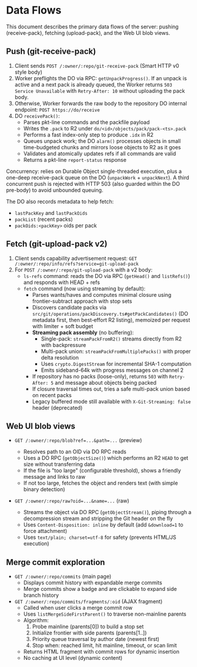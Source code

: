 # Data Flows

This document describes the primary data flows of the server: pushing (receive-pack), fetching (upload-pack), and the Web UI blob views.

## Push (git-receive-pack)

1. Client sends `POST /:owner/:repo/git-receive-pack` (Smart HTTP v0 style body)
2. Worker preflights the DO via RPC: `getUnpackProgress()`. If an unpack is active and a next pack is already queued, the Worker returns `503 Service Unavailable` with `Retry-After: 10` without uploading the pack body.
3. Otherwise, Worker forwards the raw body to the repository DO internal endpoint: `POST https://do/receive`
4. DO `receivePack()`:
   - Parses pkt-line commands and the packfile payload
   - Writes the `.pack` to R2 under `do/<id>/objects/pack/pack-<ts>.pack`
   - Performs a fast index-only step to produce `.idx` in R2
   - Queues unpack work; the DO `alarm()` processes objects in small time-budgeted chunks and mirrors loose objects to R2 as it goes
   - Validates and atomically updates refs if all commands are valid
   - Returns a pkt-line `report-status` response

Concurrency: relies on Durable Object single-threaded execution, plus a one-deep receive-pack queue on the DO (`unpackWork` + `unpackNext`). A third concurrent push is rejected with HTTP 503 (also guarded within the DO pre-body) to avoid unbounded queuing.

The DO also records metadata to help fetch:

- `lastPackKey` and `lastPackOids`
- `packList` (recent packs)
- `packOids:<packKey>` oids per pack

## Fetch (git-upload-pack v2)

1. Client sends capability advertisement request: `GET /:owner/:repo/info/refs?service=git-upload-pack`
2. For `POST /:owner/:repo/git-upload-pack` with a v2 body:
   - `ls-refs` command: reads the DO via RPC (`getHead()` and `listRefs()`) and responds with HEAD + refs
   - `fetch` command (now using streaming by default):
     - Parses wants/haves and computes minimal closure using frontier-subtract approach with stop sets
     - Discovers candidate packs via `src/git/operations/packDiscovery.ts#getPackCandidates()` (DO metadata first, then best‑effort R2 listing), memoized per request with limiter + soft budget
     - **Streaming pack assembly** (no buffering):
       - Single-pack: `streamPackFromR2()` streams directly from R2 with backpressure
       - Multi-pack union: `streamPackFromMultiplePacks()` with proper delta resolution
       - Uses `crypto.DigestStream` for incremental SHA-1 computation
       - Emits sideband-64k with progress messages on channel 2
     - If repository has no packs (loose-only), returns `503` with `Retry-After: 5` and message about objects being packed
     - If closure traversal times out, tries a safe multi-pack union based on recent packs
     - Legacy buffered mode still available with `X-Git-Streaming: false` header (deprecated)

## Web UI blob views

- `GET /:owner/:repo/blob?ref=...&path=...` (preview)
  - Resolves path to an OID via DO RPC reads
  - Uses a DO RPC (`getObjectSize()`) which performs an R2 `HEAD` to get size without transferring data
  - If the file is "too large" (configurable threshold), shows a friendly message and links to raw
  - If not too large, fetches the object and renders text (with simple binary detection)

- `GET /:owner/:repo/raw?oid=...&name=...` (raw)
  - Streams the object via DO RPC (`getObjectStream()`), piping through a decompression stream and stripping the Git header on the fly
  - Uses `Content-Disposition: inline` by default (add `&download=1` to force attachment)
  - Uses `text/plain; charset=utf-8` for safety (prevents HTML/JS execution)

## Merge commit exploration

- `GET /:owner/:repo/commits` (main page)
  - Displays commit history with expandable merge commits
  - Merge commits show a badge and are clickable to expand side branch history
- `GET /:owner/:repo/commits/fragments/:oid` (AJAX fragment)
  - Called when user clicks a merge commit row
  - Uses `listMergeSideFirstParent()` to traverse non-mainline parents
  - Algorithm:
    1. Probe mainline (parents[0]) to build a stop set
    2. Initialize frontier with side parents (parents[1..])
    3. Priority queue traversal by author date (newest first)
    4. Stop when: reached limit, hit mainline, timeout, or scan limit
  - Returns HTML fragment with commit rows for dynamic insertion
  - No caching at UI level (dynamic content)
